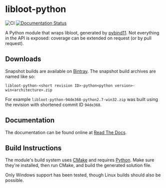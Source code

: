 libloot-python
==============

![CI](https://github.com/loot/libloot-python/workflows/CI/badge.svg?branch=master&event=push)
[![Documentation Status](https://readthedocs.org/projects/loot-api-python/badge/)](http://loot-api-python.readthedocs.io/)

A Python module that wraps libloot, generated by [pybind11](https://github.com/pybind/pybind11). Not everything in the API is exposed: coverage can be extended on request (or by pull request).

## Downloads

Snapshot builds are available on [Bintray](https://bintray.com/loot/snapshots/libloot-python). The snapshot build archives are named like so:

```
libloot-python-<short revision ID>-python<python version>-win<architecture>.zip
```

For example `libloot-python-94de368-python2.7-win32.zip` was built using the revision with shortened commit ID `94de368`.

## Documentation

The documentation can be found online at [Read The Docs](http://loot-api-python.readthedocs.org/).

## Build Instructions

The module's build system uses [CMake](https://cmake.org/) and requires [Python](https://www.python.org). Make sure they're installed, then run CMake, and build the generated solution file.

Only Windows support has been tested, though Linux builds should also be possible.
